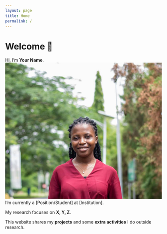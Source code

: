```yaml
---
layout: page
title: Home
permalink: /
---
```


# Welcome 👋

Hi, I’m **Your Name**.  
![Profile Picture](/assets/profilepicture.jpeg)
I’m currently a [Position/Student] at [Institution].  

My research focuses on **X, Y, Z**.  

This website shares my **projects** and some **extra activities** I do outside research.

